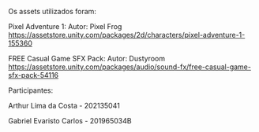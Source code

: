 Os assets utilizados foram:

Pixel Adventure 1: 
Autor: Pixel Frog
https://assetstore.unity.com/packages/2d/characters/pixel-adventure-1-155360

FREE Casual Game SFX Pack: 
Autor: Dustyroom
https://assetstore.unity.com/packages/audio/sound-fx/free-casual-game-sfx-pack-54116



Participantes:

Arthur Lima da Costa - 202135041

Gabriel Evaristo Carlos - 201965034B
